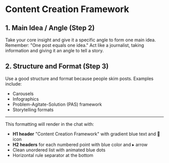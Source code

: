 # Content Creation Framework

## 1. Main Idea / Angle (Step 2)

Take your core insight and give it a specific angle to form one main idea. Remember: "One post equals one idea." Act like a journalist, taking information and giving it an angle to tell a story.

## 2. Structure and Format (Step 3)

Use a good structure and format because people skim posts. Examples include:
- Carousels
- Infographics  
- Problem-Agitate-Solution (PAS) framework
- Storytelling formats

---

This formatting will render in the chat with:
- **H1 header** "Content Creation Framework" with gradient blue text and 📌 icon
- **H2 headers** for each numbered point with blue color and ▸ arrow
- Clean unordered list with animated blue dots
- Horizontal rule separator at the bottom